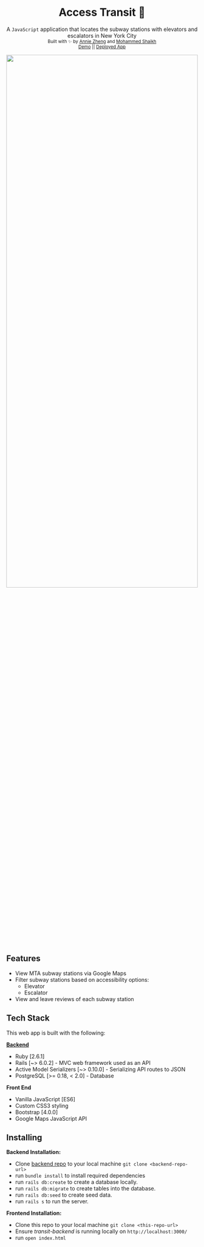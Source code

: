 <h1 align="center">Access Transit 🚞 </h1>

<div align="center">
  A <code>JavaScript</code> application that locates the subway stations with elevators and escalators in New York City 
</div>
<div align="center">
  <sub>Built with ✨ by
  <a href="https://github.com/bigfishh">Annie Zheng</a> and
  <a href="https://github.com/mqshaikh8"> Mohammed Shaikh</a>
  </sub>
</div>
<div align="center">
  <sub>
  <a href="https://www.youtube.com/watch?v=nuExyylFh0I">Demo</a> || <a href="https://github.com/mqshaikh8">Deployed App</a>
  </sub>
</div>
<p align="center">
  <img width="100%" height="60%" src="access-transit.gif">
</p>

## Features 
- View MTA subway stations via Google Maps
- Filter subway stations based on accessibility options:
  - Elevator
  - Escalator
- View and leave reviews of each subway station

## Tech Stack
This web app is built with the following:

[**Backend**](https://github.com/bigfishh/transit_backend)
- Ruby [2.6.1]
- Rails [~> 6.0.2] - MVC web framework used as an API
- Active Model Serializers [~> 0.10.0] - Serializing API routes to JSON
- PostgreSQL [>= 0.18, < 2.0] - Database

**Front End**
- Vanilla JavaScript [ES6]
- Custom CSS3 styling 
- Bootstrap [4.0.0]
- Google Maps JavaScript API

## Installing

**Backend Installation:**

- Clone [backend repo](https://github.com/bigfishh/transit_backend) to your local machine `git clone <backend-repo-url>`
- run `bundle install` to install required dependencies
- run `rails db:create` to create a database locally.
- run `rails db:migrate` to create tables into the database.
- run `rails db:seed` to create seed data.
- run `rails s` to run the server. 

**Frontend Installation:** 

- Clone this repo to your local machine `git clone <this-repo-url>`
- Ensure *transit-backend* is running locally on `http://localhost:3000/`
- run `open index.html`
